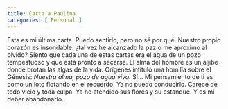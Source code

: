 ```yaml
---
title: Carta a Paulina
categories: [ Personal ]
---
```


Esta es mi última carta. Puedo sentirlo, pero no sé por qué. Nuestro propio
corazón es insondable: ¿tal vez he alcanzado la paz o me aproximo al olvido?
Siento que cada una de estas cartas era el agua de un pozo tempestuoso y que
está pronto a secarse. El alma del hombre es un aljibe donde brotan las algas
de la vida. Orígenes intituló una homilía sobre el Génesis: *Nuestra alma, pozo
de agua viva.* Sí... Mi pensamiento de ti es como un loto flotando en el
recuerdo. Ya no puedo conducirlo. Carece de todo vicio y toda culpa. Ya he
atendido sus flores y su estanque. Y es mi deber abandonarlo.

